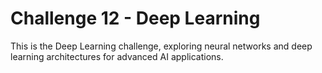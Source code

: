 # Challenge 12 - Deep Learning

This is the Deep Learning challenge, exploring neural networks and deep learning architectures for advanced AI applications.
